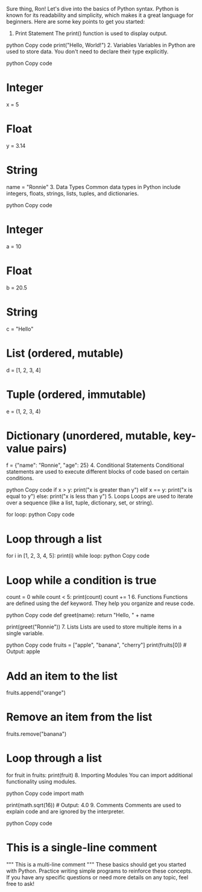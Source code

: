 Sure thing, Ron! Let's dive into the basics of Python syntax. Python is known for its readability and simplicity, which makes it a great language for beginners. Here are some key points to get you started:

1. Print Statement
The print() function is used to display output.

python
Copy code
print("Hello, World!")
2. Variables
Variables in Python are used to store data. You don't need to declare their type explicitly.

python
Copy code
# Integer
x = 5

# Float
y = 3.14

# String
name = "Ronnie"
3. Data Types
Common data types in Python include integers, floats, strings, lists, tuples, and dictionaries.

python
Copy code
# Integer
a = 10

# Float
b = 20.5

# String
c = "Hello"

# List (ordered, mutable)
d = [1, 2, 3, 4]

# Tuple (ordered, immutable)
e = (1, 2, 3, 4)

# Dictionary (unordered, mutable, key-value pairs)
f = {"name": "Ronnie", "age": 25}
4. Conditional Statements
Conditional statements are used to execute different blocks of code based on certain conditions.

python
Copy code
if x > y:
    print("x is greater than y")
elif x == y:
    print("x is equal to y")
else:
    print("x is less than y")
5. Loops
Loops are used to iterate over a sequence (like a list, tuple, dictionary, set, or string).

for loop:
python
Copy code
# Loop through a list
for i in [1, 2, 3, 4, 5]:
    print(i)
while loop:
python
Copy code
# Loop while a condition is true
count = 0
while count < 5:
    print(count)
    count += 1
6. Functions
Functions are defined using the def keyword. They help you organize and reuse code.

python
Copy code
def greet(name):
    return "Hello, " + name

print(greet("Ronnie"))
7. Lists
Lists are used to store multiple items in a single variable.

python
Copy code
fruits = ["apple", "banana", "cherry"]
print(fruits[0])  # Output: apple

# Add an item to the list
fruits.append("orange")

# Remove an item from the list
fruits.remove("banana")

# Loop through a list
for fruit in fruits:
    print(fruit)
8. Importing Modules
You can import additional functionality using modules.

python
Copy code
import math

print(math.sqrt(16))  # Output: 4.0
9. Comments
Comments are used to explain code and are ignored by the interpreter.

python
Copy code
# This is a single-line comment

"""
This is a
multi-line comment
"""
These basics should get you started with Python. Practice writing simple programs to reinforce these concepts. If you have any specific questions or need more details on any topic, feel free to ask!